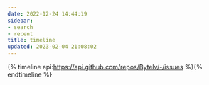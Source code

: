 ```yaml
---
date: 2022-12-24 14:44:19
sidebar:
- search
- recent
title: timeline
updated: 2023-02-04 21:08:02
---
```

{% timeline api:https://api.github.com/repos/Bytelv/-/issues %}{% endtimeline %}
